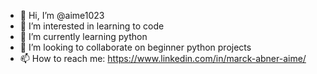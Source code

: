 - 👋 Hi, I’m @aime1023
- 👀 I’m interested in learning to code
- 🌱 I’m currently learning python
- 💞️ I’m looking to collaborate on beginner python projects
- 📫 How to reach me: https://www.linkedin.com/in/marck-abner-aime/

<!---
aime1023/aime1023 is a ✨ special ✨ repository because its `README.md` (this file) appears on your GitHub profile.
You can click the Preview link to take a look at your changes.
--->
